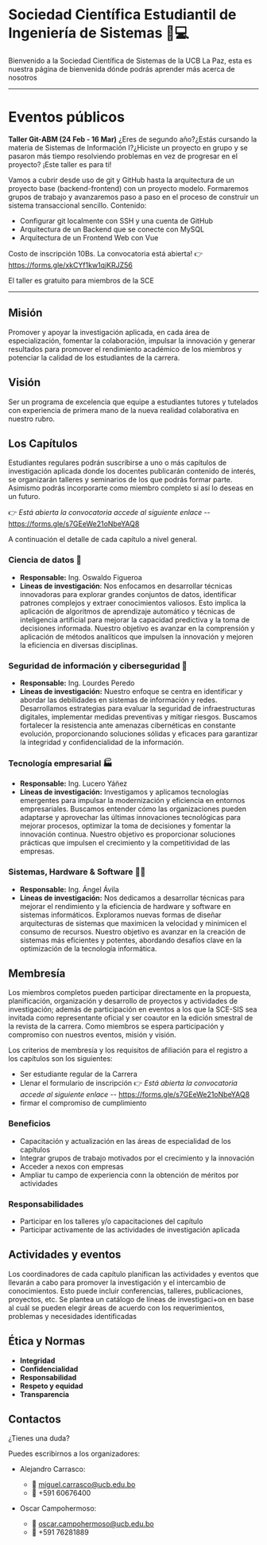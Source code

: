 # Sociedad Científica Estudiantil de Ingeniería de Sistemas 🐧💻
Bienvenido a la Sociedad Científica de Sistemas de la UCB La Paz, esta es nuestra página de bienvenida dónde podrás aprender más acerca de nosotros

-----

# Eventos públicos
**Taller Git-ABM (24 Feb - 16 Mar)**
¿Eres de segundo año?¿Estás cursando la materia de Sistemas de Información I?¿Hiciste un proyecto en grupo y se pasaron más tiempo resolviendo problemas en vez de progresar en el proyecto? ¡Este taller es para ti!

Vamos a cubrir desde uso de git y GitHub hasta la arquitectura de un proyecto base (backend-frontend) con un proyecto modelo. Formaremos grupos de trabajo y avanzaremos paso a paso en el proceso de construir un sistema transaccional sencillo.
Contenido:
- Configurar git localmente con SSH y una cuenta de GitHub
- Arquitectura de un Backend que se conecte con MySQL
- Arquitectura de un Frontend Web con Vue

Costo de inscripción 10Bs.
La convocatoria está abierta! 👉 https://forms.gle/xkCYf1kw1qjKRJZ56 

El taller es gratuito para miembros de la SCE

-----


## Misión
Promover y apoyar la investigación aplicada, en cada área de
especialización, fomentar la colaboración, impulsar la innovación y generar
resultados para promover el rendimiento académico de los miembros y
potenciar la calidad de los estudiantes de la carrera.

## Visión 
Ser un programa de excelencia que equipe a estudiantes tutores y tutelados con experiencia de primera mano de la nueva realidad colaborativa en nuestro rubro.

## Los Capítulos
Estudiantes regulares podrán suscribirse a uno o más capítulos de investigación aplicada donde los docentes publicarán contenido de interés, se organizarán talleres y seminarios de los que podrás formar parte. Asimismo podrás incorporarte como miembro completo si así lo deseas en un futuro.

👉 *Está abierta la convocatoria accede al siguiente enlace --* https://forms.gle/s7GEeWe21oNbeYAQ8

A continuación el detalle de cada capítulo a nivel general.

### Ciencia de datos 🤖
- **Responsable:** Ing. Oswaldo Figueroa
- **Líneas de investigación**:
  Nos enfocamos en desarrollar técnicas innovadoras para explorar grandes conjuntos de datos, identificar patrones complejos y extraer conocimientos valiosos. Esto implica la aplicación de algoritmos de aprendizaje automático y técnicas de inteligencia artificial para mejorar la capacidad predictiva y la toma de decisiones informada. Nuestro objetivo es avanzar en la comprensión y aplicación de métodos analíticos que impulsen la innovación y mejoren la eficiencia en diversas disciplinas.

### Seguridad de información y ciberseguridad 🔏
- **Responsable:** Ing. Lourdes Peredo
- **Líneas de investigación:**
  Nuestro enfoque se centra en identificar y abordar las debilidades en sistemas de información y redes. Desarrollamos estrategias para evaluar la seguridad de infraestructuras digitales, implementar medidas preventivas y mitigar riesgos. Buscamos fortalecer la resistencia ante amenazas cibernéticas en constante evolución, proporcionando soluciones sólidas y eficaces para garantizar la integridad y confidencialidad de la información.

### Tecnología empresarial 🏭
- **Responsable:** Ing. Lucero Yáñez
- **Líneas de investigación:**
  Investigamos y aplicamos tecnologías emergentes para impulsar la modernización y eficiencia en entornos empresariales. Buscamos entender cómo las organizaciones pueden adaptarse y aprovechar las últimas innovaciones tecnológicas para mejorar procesos, optimizar la toma de decisiones y fomentar la innovación continua. Nuestro objetivo es proporcionar soluciones prácticas que impulsen el crecimiento y la competitividad de las empresas.

### Sistemas, Hardware & Software 🧑‍💻
- **Responsable:** Ing. Ángel Ávila
- **Líneas de investigación:**
  Nos dedicamos a desarrollar técnicas para mejorar el rendimiento y la eficiencia de hardware y software en sistemas informáticos. Exploramos nuevas formas de diseñar arquitecturas de sistemas que maximicen la velocidad y minimicen el consumo de recursos. Nuestro objetivo es avanzar en la creación de sistemas más eficientes y potentes, abordando desafíos clave en la optimización de la tecnología informática.

## Membresía
Los miembros completos pueden participar directamente en la propuesta, planificación, organización y desarrollo de proyectos y actividades de investigación; además de participación en eventos a los que la SCE-SIS sea invitada como representante oficial y ser coautor en la edición smestral de la revista de la carrera. Como miembros se espera participación y compromiso con nuestros eventos, misión y visión.

Los criterios de membresía y los requisitos de afiliación para el registro a los capítulos son los siguientes: 

- Ser estudiante regular de la Carrera
- Llenar el formulario de inscripción 👉 *Está abierta la convocatoria accede al siguiente enlace --* https://forms.gle/s7GEeWe21oNbeYAQ8
- firmar el compromiso de cumplimiento

### Beneficios
- Capacitación y actualización en las áreas de especialidad de los capítulos
- Integrar grupos de trabajo motivados por el crecimiento y la innovación
- Acceder a nexos con empresas
- Ampliar tu campo de experiencia conn la obtención de méritos por actividades

### Responsabilidades
- Participar en los talleres y/o capacitaciones del capítulo
- Participar activamente de las actividades de investigación aplicada

## Actividades y eventos
Los coordinadores de cada capítulo planifican las actividades y eventos que llevarán a cabo para promover la investigación y el intercambio de conocimientos. Esto puede incluir conferencias, talleres, publicaciones, proyectos, etc. Se plantea un catálogo de líneas de investigaci+on en base al cuál se pueden elegir áreas de acuerdo con los requerimientos, problemas y necesidades identificadas


## Ética y Normas
- **Integridad**
- **Confidencialidad**
- **Responsabilidad**
- **Respeto y equidad**
- **Transparencia**

## Contactos
¿Tienes una duda?

Puedes escribirnos a los organizadores:
- Alejandro Carrasco:
  - 📧 miguel.carrasco@ucb.edu.bo
  - 📱 +591 60676400

- Oscar Campohermoso:
  - 📧 oscar.campohermoso@ucb.edu.bo
  - 📱 +591 76281889
 

